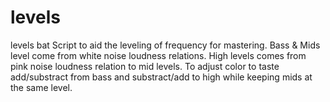 # levels
levels bat
Script to aid the leveling of frequency for mastering.
Bass & Mids level come from white noise loudness relations. High levels comes from pink noise loudness relation to mid levels.
To adjust color to taste add/substract from bass and substract/add to high while keeping mids at the same level.
